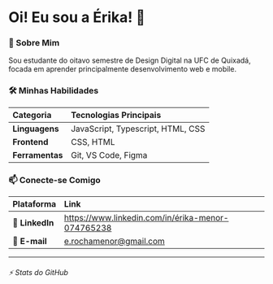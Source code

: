 # Oi! Eu sou a Érika! 👋

### 🚀 Sobre Mim

Sou estudante do oitavo semestre de Design Digital na UFC de Quixadá, focada em aprender principalmente desenvolvimento web e mobile.

### 🛠️ Minhas Habilidades

| Categoria | Tecnologias Principais |
| :--- | :--- |
| **Linguagens** | JavaScript, Typescript, HTML, CSS |
| **Frontend** | CSS, HTML |
| **Ferramentas** | Git, VS Code, Figma |

### 📫 Conecte-se Comigo

| Plataforma | Link |
| :--- | :--- |
| 🔗 **LinkedIn** | https://www.linkedin.com/in/érika-menor-074765238 |
| 📧 **E-mail** | e.rochamenor@gmail.com |

---

###### ⚡ Stats do GitHub
